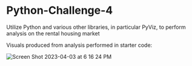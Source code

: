 # Python-Challenge-4
Utilize Python and various other libraries, in particular PyViz, to perform analysis on the rental housing market

Visuals produced from analysis performed in starter code:

![Screen Shot 2023-04-03 at 6 16 24 PM](https://user-images.githubusercontent.com/125313987/229639205-cff99b29-531a-4708-9433-e6fdb55e5bc4.png)
